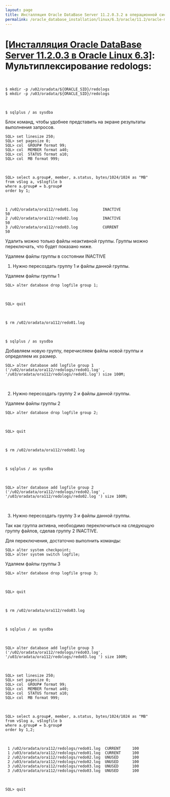 ```yaml
---
layout: page
title: Инсталляция Oracle DataBase Server 11.2.0.3.2 в операционной системе Oracle Linux 6.3 x86_64
permalink: /oracle_database_installation/linux/6.3/oracle/11.2/oracle-multiplex-redologs/
---
```


# <a href="/oracle_database_installation/linux/6.3/oracle/11.2/">[Инсталляция Oracle DataBase Server 11.2.0.3 в Oracle Linux 6.3]</a>: Мультиплексирование redologs:


<br/>

	$ mkdir -p /u02/oradata/${ORACLE_SID}/redologs
	$ mkdir -p /u03/oradata/${ORACLE_SID}/redologs


<br/>


	$ sqlplus / as sysdba


Блок команд, чтобы удобнее представить на экране результаты выполнения запросов.


	SQL> set linesize 250;
	SQL> set pagesize 0;
	SQL> col  GROUP# format 99;
	SQL> col  MEMBER format a40;
	SQL> col  STATUS format a10;
	SQL> col  MB format 999;

<br/>


	SQL> select a.group#, member, a.status, bytes/1024/1024 as "MB"
	from v$log a, v$logfile b
	where a.group# = b.group#
	order by 1;

<br/>

	1 /u02/oradata/ora112/redo01.log           INACTIVE                         50
	2 /u02/oradata/ora112/redo02.log           INACTIVE                         50
	3 /u02/oradata/ora112/redo03.log           CURRENT                         50


Удалить можно только файлы неактивной группы. Группы можно переключать, что будет показано ниже.  

Удаляем файлы группы в состоянии INACTIVE


1) Нужно пересоздать группу 1 и файлы данной группы.

Удаляем файлы группы 1

	SQL> alter database drop logfile group 1;

<br/>

	SQL> quit



<br/>

	$ rm /u02/oradata/ora112/redo01.log

<br/>

	$ sqlplus / as sysdba


Добавляем новую группу, перечисляем файлы новой группы и определяем их размер.


	SQL> alter database add logfile group 1 ('/u02/oradata/ora112/redologs/redo01.log' , '/u03/oradata/ora112/redologs/redo01.log') size 100M;

<br/>

2) Нужно пересоздать группу 2 и файлы данной группы.

Удаляем файлы группы 2


	SQL> alter database drop logfile group 2;

<br/>

	SQL> quit

<br/>

	$ rm /u02/oradata/ora112/redo02.log

<br/>

	$ sqlplus / as sysdba


<br/>

	SQL> alter database add logfile group 2 ('/u02/oradata/ora112/redologs/redo02.log' , '/u03/oradata/ora112/redologs/redo02.log ') size 100M;


<br/>

3) Нужно пересоздать группу 3 и файлы данной группы.

Так как группа активна, необходимо переключиться на следующую группу файлов, сделав группу 2 INACTIVE.


Для переключения, достаточно выполнить команды:


	SQL> alter system checkpoint;
	SQL> alter system switch logfile;


Удаляем файлы группы 3


	SQL> alter database drop logfile group 3;

<br/>

	SQL> quit

<br/>

	$ rm /u02/oradata/ora112/redo03.log


<br/>

	$ sqlplus / as sysdba


<br/>

	SQL> alter database add logfile group 3 ('/u02/oradata/ora112/redologs/redo03.log', '/u03/oradata/ora112/redologs/redo03.log ') size 100M;

<br/>

	SQL> set linesize 250;
	SQL> set pagesize 0;
	SQL> col  GROUP# format 99;
	SQL> col  MEMBER format a40;
	SQL> col  STATUS format a10;
	SQL> col  MB format 999;

<br/>

	SQL> select a.group#, member, a.status, bytes/1024/1024 as "MB"
	from v$log a, v$logfile b
	where a.group# = b.group#
	order by 1,2;

<br/>

     1 /u02/oradata/ora112/redologs/redo01.log  CURRENT     100
     1 /u03/oradata/ora112/redologs/redo01.log  CURRENT     100
     2 /u02/oradata/ora112/redologs/redo02.log  UNUSED      100
     2 /u03/oradata/ora112/redologs/redo02.log  UNUSED      100
     3 /u02/oradata/ora112/redologs/redo03.log  UNUSED      100
     3 /u03/oradata/ora112/redologs/redo03.log  UNUSED      100

<br/>

	SQL> quit
